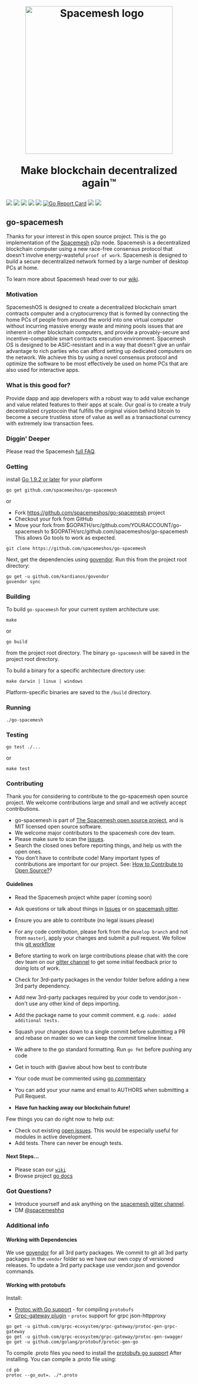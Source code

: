 <h1 align="center">
  <a href="https://spacemesh.io"><img width="400" src="https://firebasestorage.googleapis.com/v0/b/dromo-os.appspot.com/o/spacemesh-logo.png?alt=media&token=dcd60c71-8522-4e02-9bc2-e439f89577f2" alt="Spacemesh logo" /></a>
  <p align="center">Make blockchain decentralized again™</p>
</h1>

<p align="center">

<a href="https://github.com/spacemeshos/go-spacemesh/blob/master/LICENSE"><img src="https://img.shields.io/packagist/l/doctrine/orm.svg"/></a>
<a href="https://github.com/avive"><img src="https://img.shields.io/badge/maintainer-%40avive-green.svg"/></a>
<img src="https://img.shields.io/badge/golang-%3E%3D%201.9.2-orange.svg"/>
<a href="https://gitter.im/spacemesh-os/Lobby"><img src="https://img.shields.io/badge/gitter-%23spacemesh--os-blue.svg"/></a>
<a href="https://spacemesh.io"><img src="https://img.shields.io/badge/madeby-spacemeshos-blue.svg"/></a>
[![Go Report Card](https://goreportcard.com/badge/github.com/spacemeshos/go-spacemesh)](https://goreportcard.com/report/github.com/spacemeshos/go-spacemesh)
<a href="https://travis-ci.org/spacemeshos/go-spacemesh"><img src="https://api.travis-ci.org/spacemeshos/go-spacemesh.svg?branch=master"/></a>
<a hred="https://godoc.org/github.com/spacemeshos/go-spacemesh"><img src="https://img.shields.io/badge/godoc-LGTM-blue.svg"/></a>
</p>

## go-spacemesh
Thanks for your interest in this open source project.
This is the go implementation of the [Spacemesh](https://spacemesh.io) p2p node.
Spacemesh is a decentralized blockchain computer using a new race-free consensus protocol that doesn't involve energy-wasteful `proof of work`.
Spacemesh is designed to build a secure decentralized network formed by a large number of desktop PCs at home.

To learn more about Spacemesh head over to our [wiki](https://github.com/spacemeshos/go-spacemesh/wiki).

### Motivation
SpacemeshOS is designed to create a decentralized blockchain smart contracts computer and a cryptocurrency that is formed by connecting the home PCs of people from around the world into one virtual computer without incurring massive energy waste and mining pools issues that are inherent in other blockchain computers, and provide a provably-secure and incentive-compatible smart contracts execution environment. Spacemesh OS is designed to be ASIC-resistant and in a way that doesn’t give an unfair advantage to rich parties who can afford setting up dedicated computers on the network. We achieve this by using a novel consensus protocol and optimize the software to be most effectively be used on home PCs that are also used for interactive apps. 

### What is this good for?
Provide dapp and app developers with a robust way to add value exchange and value related features to their apps at scale. Our goal is to create a truly decentralized cryptocoin that fulfills the original vision behind bitcoin to become a secure trustless store of value as well as a transactional currency with extremely low transaction fees.

### Diggin' Deeper
Please read the Spacemesh [full FAQ](https://github.com/spacemeshos/go-spacemesh/wiki/Spacemesh-FAQ).

### Getting

install [Go 1.9.2 or later](https://golang.org/dl/) for your platform

```
go get github.com/spacemeshos/go-spacemesh
```
or
- Fork https://github.com/spacemeshos/go-spacemesh project
- Checkout your fork from GitHub
- Move your fork from $GOPATH/src/github.com/YOURACCOUNT/go-spacemesh to $GOPATH/src/github.com/spacemeshos/go-spacemesh
This allows Go tools to work as expected.

```
git clone https://github.com/spacemeshos/go-spacemesh
```

Next, get the dependencies using [govendor](https://github.com/kardianos/govendor). Run this from the project root directory:

```
go get -u github.com/kardianos/govendor
govendor sync
```

### Building

To build `go-spacemesh` for your current system architecture use:

```
make
```

or
```
go build
```

from the project root directory. The binary `go-spacemesh` will be saved in the project root directory.


To build a binary for a specific architecture directory use:
```
make darwin | linux | windows
```

Platform-specific binaries are saved to the `/build` directory.


### Running

```
./go-spacemesh
```

### Testing
```
go test ./...
```
or
```
make test
```
### Contributing

Thank you for considering to contribute to the go-spacemesh open source project. 
We welcome contributions large and small and we actively accept contributions.
- go-spacemesh is part of [The Spacemesh open source project](https://spacemesh.io), and is MIT licensed open source software.
- We welcome major contributors to the spacemesh core dev team.
- Please make sure to scan the [issues](https://github.com/spacemeshos/go-spacemesh/issues). 
- Search the closed ones before reporting things, and help us with the open ones.
- You don’t have to contribute code! Many important types of contributions are important for our project. See: [How to Contribute to Open Source?](https://opensource.guide/how-to-contribute/#what-it-means-to-contribute)?

#### Guidelines

- Read the Spacemesh project white paper (coming soon)
- Ask questions or talk about things in [Issues](https://github.com/spacemeshos/go-spacemesh/issues) or on [spacemash gitter](https://gitter.im/spacemesh-os/Lobby).
- Ensure you are able to contribute (no legal issues please)
- For any code contribution, please fork from the `develop branch` and not from `master`), apply your changes and submit a pull request. We follow this [git workflow](http://nvie.com/posts/a-successful-git-branching-model/)
- Before starting to work on large contributions please chat with the core dev team on our [gitter channel](https://gitter.im/spacemesh-os/Lobby) to get some initial feedback prior to doing lots of work.
- Check for 3rd-party packages in the vendor folder before adding a new 3rd party dependency.
- Add new 3rd-party packages required by your code to vendor.json - don't use any other kind of deps importing.
- Add the package name to your commit comment. e.g. `node: added additional tests.`
- Squash your changes down to a single commit before submitting a PR and rebase on master so we can keep the commit timeline linear.
- We adhere to the go standard formatting. Run `go fmt` before pushing any code
- Get in touch with @avive about how best to contribute
- Your code must be commented using [go commentary](https://golang.org/doc/effective_go.html#commentary)
- You can add your your name and email to AUTHORS when submitting a Pull Request.

- **Have fun hacking away our blockchain future!**

Few things you can do right now to help out:
 - Check out existing [open issues](https://github.com/spacemeshos/go-spacemesh/issues). This would be especially useful for modules in active development.
 - Add tests. There can never be enough tests.
 
#### Next Steps...
- Please scan our [`wiki`](https://github.com/spacemeshos/go-spacemesh/wiki)
- Browse project [go docs](https://godoc.org/github.com/spacemeshos/go-spacemesh)

### Got Questions? 
- Introduce yourself and ask anything on the [spacemesh gitter channel](https://gitter.im/spacemesh-os/Lobby).
- DM [@spacemeshhq](https://twitter.com/teamspacemesh)

### Additional info

#### Working with Dependencies

We use [govendor](https://github.com/kardianos/govendor) for all 3rd party packages.
We commit to git all 3rd party packages in the `vendor` folder so we have our own copy of versioned releases.
To update a 3rd party package use vendor.json and govendor commands.

#### Working with protobufs

Install:
- [Protoc with Go support](https://github.com/golang/protobuf) - for compiling `protobufs`
- [Grpc-gateway plugin](https://github.com/grpc-ecosystem/grpc-gateway) - `protoc` support for grpc json-httpproxy 

```
go get -u github.com/grpc-ecosystem/grpc-gateway/protoc-gen-grpc-gateway
go get -u github.com/grpc-ecosystem/grpc-gateway/protoc-gen-swagger
go get -u github.com/golang/protobuf/protoc-gen-go
```

To compile .proto files you need to install the [protobufs go support](https://github.com/golang/protobuf)
After installing. You can compile a .proto file using:

```
cd pb
protoc --go_out=. ./*.proto
```

